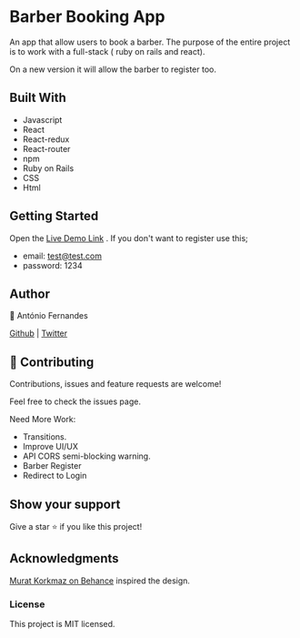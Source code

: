 # Barber Booking App
An app that allow users to book a barber. The purpose of the entire project is to work with a full-stack ( ruby on rails and react).


On a new version it will allow the barber to register too.

## Built With
- Javascript
- React
- React-redux
- React-router
- npm
- Ruby on Rails
- CSS 
- Html

## Getting Started

Open the [Live Demo Link](https://antoniobarberapi.herokuapp.com/) .
If you don't want to register use this;
- email: test@test.com
- password: 1234 

## Author

👤 António Fernandes

[Github](https://github.com/trox115) | [Twitter](https://twitter.com/rock_67) 

## 🤝 Contributing
Contributions, issues and feature requests are welcome!

Feel free to check the issues page.

Need More Work:
- Transitions.
- Improve UI/UX
- API CORS semi-blocking warning.
- Barber Register
- Redirect to Login

## Show your support
Give a star ⭐️ if you like this project!

## Acknowledgments

[Murat Korkmaz on Behance](https://www.behance.net/gallery/26425031/Vespa-Responsive-Redesign) inspired the design.

### License

This project is MIT licensed.